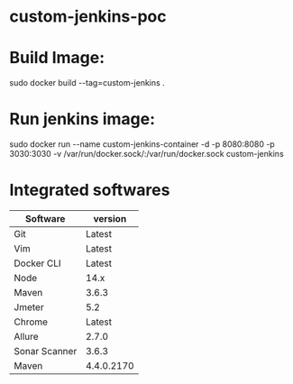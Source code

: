 # custom-jenkins-poc
# Build Image:
sudo docker build --tag=custom-jenkins .
# Run jenkins image:
sudo docker run --name custom-jenkins-container -d -p 8080:8080 -p 3030:3030 -v /var/run/docker.sock/:/var/run/docker.sock custom-jenkins
# Integrated softwares
|Software|version|
|--------|-------|
|Git|Latest|
|Vim|Latest|
|Docker CLI|Latest|
|Node|14.x|
|Maven|3.6.3|
|Jmeter|5.2|
|Chrome|Latest|
|Allure|2.7.0|
|Sonar Scanner|3.6.3|
|Maven|4.4.0.2170|


